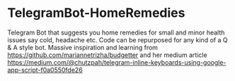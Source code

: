 # TelegramBot-HomeRemedies
Telegram Bot that suggests you home remedies for small and minor health issues say cold, headache etc. Code can be repurposed for any kind of a Q & A style bot.
Massive inspiration and learning from https://github.com/mariannetrizha/budgetter and her medium article https://medium.com/@chutzpah/telegram-inline-keyboards-using-google-app-script-f0a0550fde26
